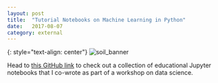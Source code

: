```yaml
---
layout: post
title:	"Tutorial Notebooks on Machine Learning in Python"
date:	2017-08-07
category: external
---
```


{: style="text-align: center"}
![soil_banner]

Head to
[this GitHub link](https://github.com/kkamdin/soil_property_prediction_cdips2017)
to check out a collection of educational
Jupyter notebooks that I co-wrote
as part of a workshop on data science.

<!--exc-->
[soil_banner]: {{site.DBL}}/soil_banner.png
